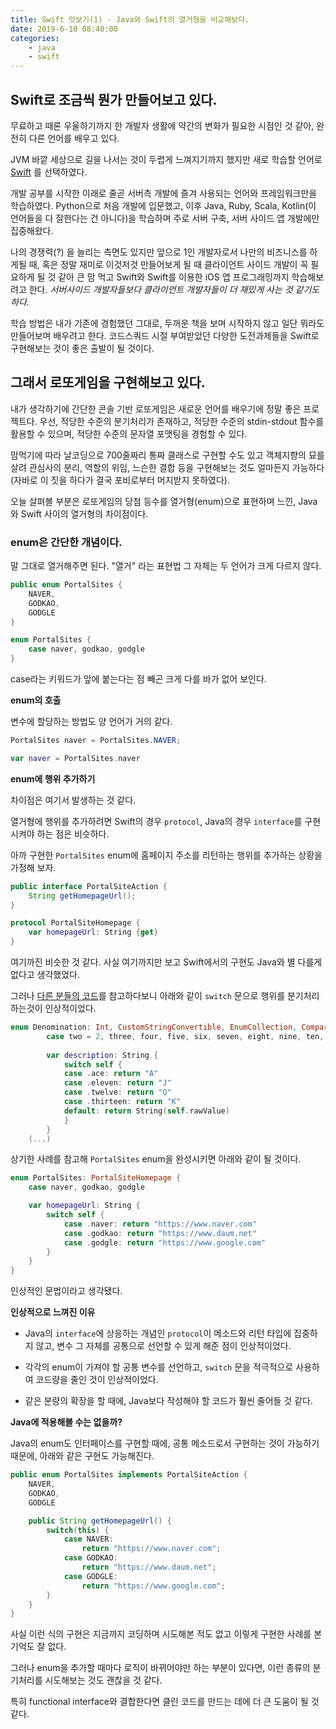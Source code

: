 ```yaml
---
title: Swift 맛보기(1) - Java와 Swift의 열거형을 비교해보다. 
date: 2019-6-10 08:40:00
categories:
    - java
    - swift
---
```


## Swift로 조금씩 뭔가 만들어보고 있다. 

무료하고 때론 우울하기까지 한 개발자 생활에 약간의 변화가 필요한 시점인 것 같아, 완전히 다른 언어를 배우고 있다. 

JVM 바깥 세상으로 길을 나서는 것이 두렵게 느껴지기까지 했지만 새로 학습할 언어로 [Swift](https://swift.org/) 를 선택하였다. 

개발 공부를 시작한 이래로 줄곧 서버측 개발에 즐겨 사용되는 언어와 프레임워크만을 학습하였다. Python으로 처음 개발에 입문했고, 이후 Java, Ruby, Scala, Kotlin(이 언어들을 다 잘한다는 건 아니다)을 학습하며 주로 서버 구축, 서버 사이드 앱 개발에만 집중해왔다. 

나의 경쟁력(?) 을 늘리는 측면도 있지만 앞으로 1인 개발자로서 나만의 비즈니스를 하게될 때, 혹은 정말 재미로 이것저것 만들어보게 될 때 클라이언트 사이드 개발이 꼭 필요하게 될 것 같아 큰 맘 먹고 Swift와 Swift를 이용한 iOS 앱 프로그래밍까지 학습해보려고 한다. *서버사이드 개발자들보다 클라이언트 개발자들이 더 재밌게 사는 것 같기도 하다.*

학습 방법은 내가 기존에 경험했던 그대로, 두꺼운 책을 보며 시작하지 않고 일단 뭐라도 만들어보며 배우려고 한다. 코드스쿼드 시절 부여받았던 다양한 도전과제들을 Swift로 구현해보는 것이 좋은 출발이 될 것이다. 

## 그래서 로또게임을 구현해보고 있다. 

내가 생각하기에 간단한 콘솔 기반 로또게임은 새로운 언어를 배우기에 정말 좋은 프로젝트다. 우선, 적당한 수준의 분기처리가 존재하고, 적당한 수준의 stdin-stdout 함수를 활용할 수 있으며, 적당한 수준의 문자열 포맷팅을 경험할 수 있다. 

맘먹기에 따라 날코딩으로 700줄짜리 통짜 클래스로 구현할 수도 있고 객체지향의 묘를 살려 관심사의 분리, 역할의 위임, 느슨한 결합 등을 구현해보는 것도 얼마든지 가능하다(자바로 이 짓을 하다가 결국 포비로부터 머지받지 못하였다). 

오늘 살펴볼 부분은 로또게임의 당첨 등수를 열거형(enum)으로 표현하며 느낀, Java와 Swift 사이의 열거형의 차이점이다. 

### enum은 간단한 개념이다. 

말 그대로 열거해주면 된다. "열거" 라는 표현법 그 자체는 두 언어가 크게 다르지 않다. 

```java
public enum PortalSites {
    NAVER,
    GODKAO,
    GODGLE
}
```

```swift
enum PortalSites {
    case naver, godkao, godgle
}
```

case라는 키워드가 앞에 붙는다는 점 빼곤 크게 다를 바가 없어 보인다. 

**enum의 호출**

변수에 할당하는 방법도 양 언어가 거의 같다. 

```java
PortalSites naver = PortalSites.NAVER;
```

```swift
var naver = PortalSites.naver
```

**enum에 행위 추가하기**

차이점은 여기서 발생하는 것 같다. 

열거형에 행위를 추가하려면 Swift의 경우 `protocol`, Java의 경우 `interface`를 구현시켜야 하는 점은 비슷하다. 

아까 구현한 `PortalSites` enum에 홈페이지 주소를 리턴하는 행위를 추가하는 상황을 가정해 보자. 

```java
public interface PortalSiteAction {
    String getHomepageUrl();
}
```

```swift
protocol PortalSiteHomepage {
    var homepageUrl: String {get}
}
```

여기까진 비슷한 것 같다. 사실 여기까지만 보고 Swift에서의 구현도 Java와 별 다를게 없다고 생각했었다. 

그러나 [다른 분들의 코드](https://github.com/code-squad/swift-cardgame/blob/youth27/CardGame/CardGame/CardDeck.swift)를 참고하다보니 아래와 같이 `switch` 문으로 행위를 분기처리하는것이 인상적이었다. 

```swift
enum Denomination: Int, CustomStringConvertible, EnumCollection, Comparable {
        case two = 2, three, four, five, six, seven, eight, nine, ten, eleven, twelve, thirteen, ace
        
        var description: String {
            switch self {
            case .ace: return "A"
            case .eleven: return "J"
            case .twelve: return "Q"
            case .thirteen: return "K"
            default: return String(self.rawValue)
            }
        }
    (...)
```

상기한 사례를 참고해 `PortalSites` enum을 완성시키면 아래와 같이 될 것이다. 

```swift
enum PortalSites: PortalSiteHomepage {
    case naver, godkao, godgle

    var homepageUrl: String {
        switch self {
            case .naver: return "https://www.naver.com"
            case .godkao: return "https://www.daum.net"
            case .godgle: return "https://www.google.com"
        }
    }
}
```
인상적인 문법이라고 생각됐다. 

**인상적으로 느껴진 이유** 

- Java의 `interface`에 상응하는 개념인 `protocol`이 메소드와 리턴 타입에 집중하지 않고, 변수 그 자체를 공통으로 선언할 수 있게 해준 점이 인상적이었다. 

- 각각의 enum이 가져야 할 공통 변수를 선언하고, `switch` 문을 적극적으로 사용하여 코드량을 줄인 것이 인상적이었다. 

- 같은 분량의 확장을 할 때에, Java보다 작성해야 할 코드가 훨씬 줄어들 것 같다. 

**Java에 적용해볼 수는 없을까?**

Java의 enum도 인터페이스를 구현할 때에, 공통 메소드로서 구현하는 것이 가능하기 때문에, 아래와 같은 구현도 가능해진다. 

```java
public enum PortalSites implements PortalSiteAction {
    NAVER,
    GODKAO,
    GODGLE

    public String getHomepageUrl() {
        switch(this) {
            case NAVER:
                return "https://www.naver.com";
            case GODKAO:
                return "https://www.daum.net";
            case GODGLE:
                return "https://www.google.com";
        }
    }
}
```

사실 이런 식의 구현은 지금까지 코딩하며 시도해본 적도 없고 이렇게 구현한 사례를 본 기억도 잘 없다. 

그러나 enum을 추가할 때마다 로직이 바뀌어야만 하는 부분이 있다면, 이런 종류의 분기처리를 시도해보는 것도 괜찮을 것 같다. 

특히 functional interface와 결합한다면 클린 코드를 만드는 데에 더 큰 도움이 될 것 같다. 
